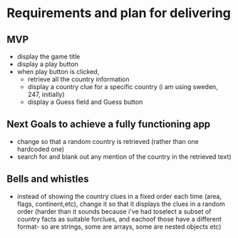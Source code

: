 # Requirements and plan for delivering

## MVP

-   display the game title
-   display a play button
-   when play button is clicked,
    -   retrieve all the country information
    -   display a country clue for a specific country (i am using sweden, 247, initially)
    -   display a Guess field and Guess button

## Next Goals to achieve a fully functioning app

-   change so that a random country is retrieved (rather than one hardcoded one)
-   search for and blank out any mention of the country in the retrieved text)

## Bells and whistles

-   instead of showing the country clues in a fixed order each time (area, flags, continent,etc), change it so that it displays the clues in a random order (harder than it sounds because i've had toselect a subset of country facts as suitable forclues, and eachoof those have a different format- so are strings, some are arrays, some are nested objects etc)
